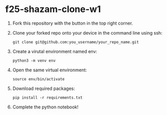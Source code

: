 # f25-shazam-clone-w1

1. Fork this repository with the button in the top right corner.
2. Clone your forked repo onto your device in the command line using ssh:

   `git clone git@github.com:you_username/your_repo_name.git`
4. Create a virutal environment named env:
   
   `python3 -m venv env`
6. Open the same virtual environment:
   
   `source env/bin/activate`
8. Download required packages:
   
   `pip install -r requirements.txt`
10. Complete the python notebook!
